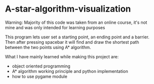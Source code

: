# A-star-algorithm-visualization
Warning: Majority of this code was taken from an online course, it's not mine and was only intended for learning purposes 

This program lets user set a starting point, an ending point and a barrier. Then after pressing spacebar it will find and draw the shortest path between the two points 
using A* algorithm.

What I have mainly learned while making this project are:
- object oriented programming
- A* algorithm working principle and python implementation
- how to use pygame module
